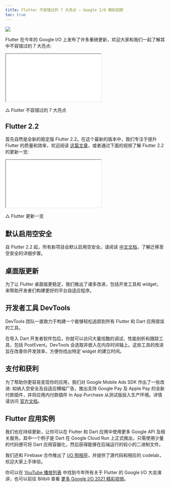 ```yaml
---
title: Flutter 不容错过的 7 大亮点 — Google I/O 精彩回顾
toc: true
---
```


![](https://devrel.andfun.cn/devrel/posts/2021/06/LbD38J.jpg)

Flutter 在今年的 Google I/O 上发布了许多重磅更新，欢迎大家和我们一起了解其中不容错过的 7 大亮点:

<iframe src="{{site.bili.embed}}?aid=248872169&bvid=BV13v411H7WM&cid=358828490&page=1&autoplay=false" {{site.bili.set-short}}> </iframe>

△ Flutter 不容错过的 7 大亮点

## Flutter 2.2

首先自然是全新的稳定版 Flutter 2.2。在这个最新的版本中，我们专注于提升 Flutter 的质量和效率，欢迎阅读 [这篇文章](https://flutter.cn/posts/announcing-flutter-2-2)，或者通过下面的视频了解 Flutter 2.2 的更新一览:

<iframe src="{{site.bili.embed}}?aid=760628765&bvid=BV1R64y1C7hz&cid=341865682&page=1&autoplay=false" {{site.bili.set-short}}> </iframe>

△ Flutter 更新一览

## 默认启用空安全

自 Flutter 2.2 起，所有新项目会默认启用空安全。请阅读 [中文文档](https://dart.cn/null-safety/migration-guide)，了解迁移至空安全的详细步骤。

## 桌面版更新

为了让 Flutter 桌面版更稳定，我们推出了诸多改进，包括开发工具和 widget，来帮助开发者们构建更好的平台自适应程序。

## 开发者工具 DevTools

DevTools 团队一直致力于构建一个能够轻松追踪到所有 Flutter 和 Dart 应用错误的工具。

在导入 Dart 开发者软件包后，你就可以访问大量炫酷的调试、性能剖析和跟踪工具，包括 PostEvent。DevTools 会选取并嵌入在内存时间轴上。这些工具的改进旨在改善你开发效率，方便你找出特定 widget 的建立时间。

## 支付和获利

为了帮助你更容易变现你的应用，我们对 Google Mobile Ads SDK 作出了一些改进: 如纳入空安全及自适应横幅广告，推出支持 Google Pay 及 Apple Pay 的全新付款插件，并将应用内付款插件 In App Purchase 从测试版投入生产环境。详情请访问 [官方文档](https://developers.google.cn/admob/flutter/quick-start)。

## Flutter 应用实例

我们也在持续更新，让你可以在 Flutter 和 Dart 应用中使用更多 Google API 及相关服务。其中一个例子是 Dart 在 Google Cloud Run 上正式推出，只需使用少量的代码便可将 Dart 应用容器化，然后获得能够在后端运行的较小的二进制文件。

我们还和 Firebase 合作推出了 [I/O 照相亭](https://flutter.cn/posts/how-its-made-i-o-photo-booth?t=1)，并提供了源代码和相应的 codelab，欢迎大家上手体验。

你可以在 [YouTube 播放列表](https://www.youtube.com/playlist?list=PLjxrf2q8roU19JGviPyeWc-SpDzou8Ug8) 中找到今年所有关于 Flutter 的 Google I/O 大会演讲，也可以前往 Bilibili 查看 [更多 Google I/O 2021 精彩视频](https://space.bilibili.com/64169458/channel/detail?cid=183495)。
